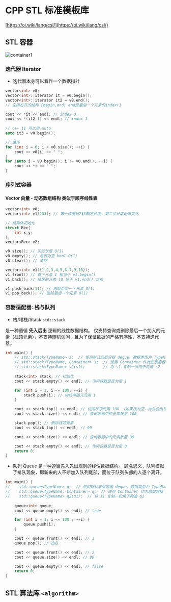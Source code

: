 # CPP STL 标准模板库

[https://oi.wiki/lang/csl/](https://oi.wiki/lang/csl/)

## STL 容器

<img src="//static.cdn.menci.xyz/oi-wiki/lang/csl/images/container1.png?h=2a-3bg" alt="container1"/>

### 迭代器 Iterator
* 迭代器本身可以看作一个数据指针
```c++
vector<int> v0;
vector<int>::iterator it = v0.begin();
vector<int>::iterator it2 = v0.end();
// 左闭右开的结构 [begin,end) end是最后一个元素的index+1

cout << *it << endl; // index 0
cout << *(it2-1) << endl; // index 1
    
// c++ 11 可以用 auto
auto it3 = v0.begin();

// 循环
for (int i = 0; i < v0.size(); ++i) {
    cout << v0[i] << " ";
}
for (auto i = v0.begin(); i != v0.end(); ++i) {
    cout << *i << " ";
}
```
### 序列式容器

#### Vector 向量 - 动态数组结构 类似于顺序线性表
```c++
vector<int> v0;
vector<int> v1[233]; // 第一维度长233静态长度，第二位长度动态变化

// 结构体初始化
struct Rec{
    int x,y;
};
vector<Rec> v2;
```

```c++
v0.size(); // 实际长度 O(1)
v0.empty(); // 是否为空 bool O(1)
v0.clear(); // 清空

vector<int> v1({1,2,3,4,5,6,7,9,10});
v1.front() // 首个元素 1 相当于 v1.begin()
v1.back(); // 结尾的元素 10 位于 v1.end() 之前 

v1.push_back(11); // 再最后加一个元素 O(1)
v1.pop_back(); // 删除最后一个元素 O(1)
```

### 容器适配器: **栈与队列**
* 栈/堆栈/Stack `std::stack` 

是一种遵循 **先入后出** 逻辑的线性数据结构。
仅支持查询或删除最后一个加入的元素（栈顶元素），不支持随机访问，且为了保证数据的严格有序性，不支持迭代器。

```c++
int main() {
    // std::stack<TypeName> s;  // 使用默认底层容器 deque，数据类型为 TypeName
    // std::stack<TypeName, Container> s;  // 使用 Container 作为底层容器
    // std::stack<TypeName> s2(s1);        // 将 s1 复制一份用于构造 s2
    
    stack<int> stack; // 初始化
    cout << stack.empty() << endl; // 询问容器是否为空 1

    for (int i = 1; i <= 100; ++i) {
        stack.push(i); // 向栈中插入元素 i
    }

    cout << stack.top() << endl; // 访问栈顶元素 100 （如果栈为空，此处会出错）
    cout << stack.size() << endl; // 查询容器中的元素数量 100

    stack.pop(); // 删除栈顶元素
    cout << stack.top() << endl; // 99

    cout << stack.size() << endl; // 查询容器中的元素数量 99

    cout << stack.empty() << endl; // 询问容器是否为空 0
    return 0;
}
```
* 队列 Queue 是一种遵循先入先出规则的线性数据结构。
顾名思义，队列模拟了排队现象，即新来的人不断加入队列尾部，而位于队列头部的人逐个离开。
```c++
int main() {
//    std::queue<TypeName> q;  // 使用默认底层容器 deque，数据类型为 TypeName
//    std::queue<TypeName, Container> q;  // 使用 Container 作为底层容器
//    std::queue<TypeName> q2(q1);  // 将 s1 复制一份用于构造 q2   
    
    queue<int> queue;
    cout << queue.empty() << endl; // true

    for (int i = 1; i <= 100 ; ++i) {
        queue.push(i);
    }

    cout << queue.front() << endl; // 1
    queue.pop(); // 出队

    cout << queue.front() << endl; // 2
    cout << queue.size() << endl; // 99

    cout << queue.empty() << endl; // false
    return 0;
}
```

## STL 算法库 `<algorithm>`